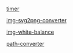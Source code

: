 [timer](http://tim-zh.github.io/web-tools/timer)

[img-svg2png-converter](http://tim-zh.github.io/web-tools/img-svg2png-converter)

[img-white-balance](http://tim-zh.github.io/web-tools/img-white-balance)

[path-converter](http://tim-zh.github.io/web-tools/path-converter)
